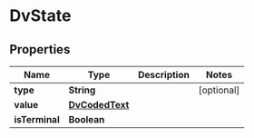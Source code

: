 

# DvState

## Properties

Name | Type | Description | Notes
------------ | ------------- | ------------- | -------------
**type** | **String** |  |  [optional]
**value** | [**DvCodedText**](DvCodedText.md) |  | 
**isTerminal** | **Boolean** |  | 




